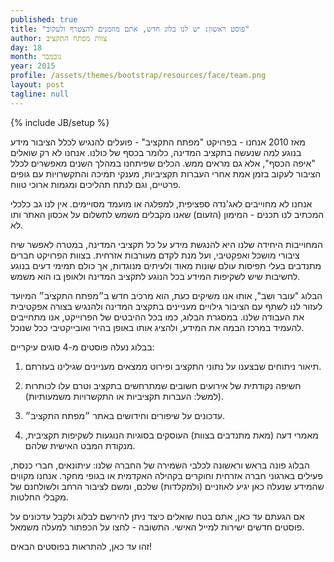 ```yaml
---
published: true
title: "פוסט ראשון: יש לנו בלוג חדש, אתם מוזמנים להצטרף ולעקוב"
author: צוות מפתח התקציב
day: 18
month: נובמבר
year: 2015
profile: /assets/themes/bootstrap/resources/face/team.png
layout: post
tagline: null
---
```

{% include JB/setup %}

מאז 2010 אנחנו - בפרויקט "מפתח התקציב" - פועלים להנגיש לכלל הציבור מידע בנוגע למה שנעשה בתקציב המדינה, כלומר בכסף של כולנו. אנחנו לא רק שואלים "איפה הכסף", אלא גם מראים ממש. הכלים שפיתחנו במהלך השנים מאפשרים לכלל הציבור לעקוב בזמן אמת אחרי העברות תקציביות, מענקי תמיכה והתקשרויות עם גופים פרטיים, וגם לנתח תהליכים ומגמות ארוכי טווח.

אנחנו לא מחוייבים לאג'נדה ספציפית, למפלגה או מועמד מסויימים. אין לנו גב כלכלי המכתיב לנו תכנים - המימון (הזעום) שאנו מקבלים משמש לתשלום על אכסון האתר ותו לא.

המחוייבות היחידה שלנו היא להנגשת מידע על כל תקציבי המדינה, במטרה לאפשר שיח ציבורי מושכל ואפקטיבי, ועל מנת לקדם מעורבות אזרחית. בצוות הפרויקט חברים מתנדבים בעלי תפיסות עולם שונות מאוד ולעיתים מנוגדות, אך כולם תמימי דעים בנוגע לחשיבות שיש לשקיפות המידע בכל הנוגע לתקציב המדינה ולאופן בו הוא משמש.

הבלוג "עובר ושב", אותו אנו משיקים כעת, הוא מרכיב חדש ב״מפתח התקציב״ המיועד לעזור לנו לשתף עם הציבור גילויים מעניינים בתקציב המדינה ולהנגיש בצורה אפקטיבית את העבודה שלנו. במסגרת הבלוג, כמו בכל ההיבטים של הפרוייקט, אנו מתחייבים להעמיד במרכז הבמה את המידע, ולהציג אותו באופן בהיר ואובייקטיבי ככל שנוכל.

בבלוג נעלה פוסטים מ-4 סוגים עיקריים:

 1. תיאור ניתוחים שבצענו על נתוני התקציב ופירוט ממצאים מעניינים שגילינו בעזרתם.

 1. חשיפה נקודתית של אירועים חשובים שמתרחשים בתקציב וטרם עלו לכותרות (למשל: העברות תקציביות או התקשרויות משמעותיות).

 1. עדכונים על שיפורים וחידושים באתר ״מפתח התקציב״.

 1. מאמרי דעה (מאת מתנדבים בצוות) העוסקים בסוגיות הנוגעות לשקיפות תקציבית, מנקודת המבט האישית שלהם.

הבלוג פונה בראש וראשונה לכלבי השמירה של החברה שלנו: עיתונאים, חברי כנסת, פעילים בארגוני חברה אזרחית וחוקרים בקהילה האקדמית או בגופי מחקר. אנחנו מקווים שהמידע שנעלה כאן יגיע לאוזניים (ולמקלדות) שלכם, ומשם לציבור הרחב ולשולחנם של מקבלי החלטות.

אם הגעתם עד כאן, אתם בטח שואלים כיצד ניתן להירשם לבלוג ולקבל עדכונים על פוסטים חדשים ישירות למייל האישי. התשובה - לחצו על הכפתור למעלה משמאל.

זהו עד כאן, להתראות בפוסטים הבאים!


